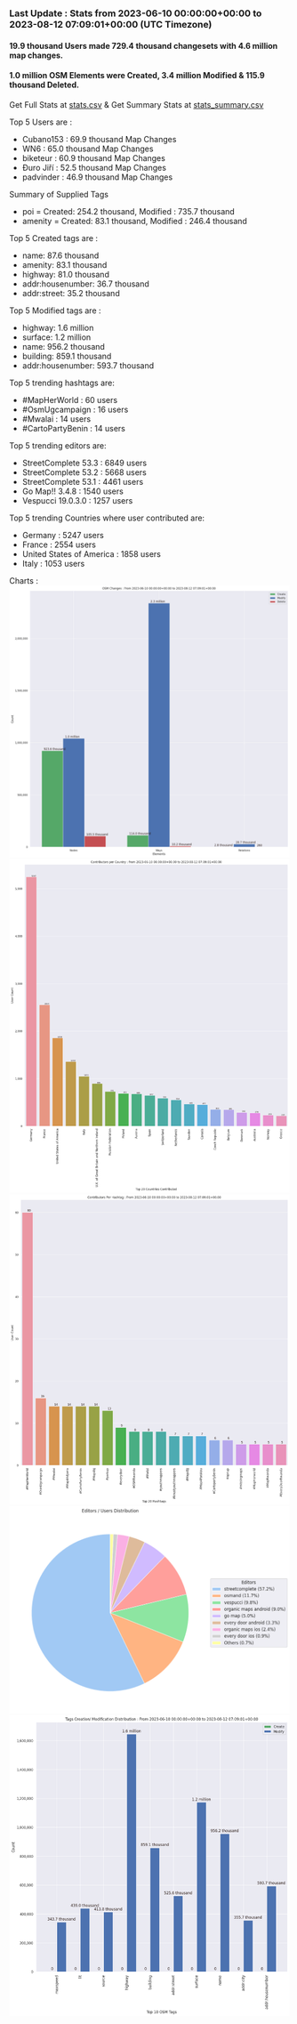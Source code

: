 ### Last Update : Stats from 2023-06-10 00:00:00+00:00 to 2023-08-12 07:09:01+00:00 (UTC Timezone)

#### 19.9 thousand Users made 729.4 thousand changesets with 4.6 million map changes.
#### 1.0 million OSM Elements were Created, 3.4 million Modified & 115.9 thousand Deleted.
Get Full Stats at [stats.csv](/stats/fieldmappers/Daily/stats.csv)
 & Get Summary Stats at [stats_summary.csv](/stats/fieldmappers/Daily/stats_summary.csv)

Top 5 Users are : 
- Cubano153 : 69.9 thousand Map Changes
- WN6 : 65.0 thousand Map Changes
- biketeur : 60.9 thousand Map Changes
- Đuro Jiří : 52.5 thousand Map Changes
- padvinder : 46.9 thousand Map Changes

Summary of Supplied Tags
- poi = Created: 254.2 thousand, Modified : 735.7 thousand
- amenity = Created: 83.1 thousand, Modified : 246.4 thousand


Top 5 Created tags are :
- name: 87.6 thousand
- amenity: 83.1 thousand
- highway: 81.0 thousand
- addr:housenumber: 36.7 thousand
- addr:street: 35.2 thousand


Top 5 Modified tags are :
- highway: 1.6 million
- surface: 1.2 million
- name: 956.2 thousand
- building: 859.1 thousand
- addr:housenumber: 593.7 thousand


Top 5 trending hashtags are:
- #MapHerWorld : 60 users
- #OsmUgcampaign : 16 users
- #Mwalai : 14 users
- #CartoPartyBenin : 14 users


Top 5 trending editors are:
- StreetComplete 53.3 : 6849 users
- StreetComplete 53.2 : 5668 users
- StreetComplete 53.1 : 4461 users
- Go Map!! 3.4.8 : 1540 users
- Vespucci 19.0.3.0 : 1257 users


Top 5 trending Countries where user contributed are:
- Germany : 5247 users
- France : 2554 users
- United States of America : 1858 users
- Italy : 1053 users


 Charts : 
![Alt text](./stats_osm_changes.png) 
![Alt text](./stats_users_per_country.png) 
![Alt text](./stats_users_per_hashtag.png) 
![Alt text](./stats_editors_pie_chart.png) 
![Alt text](./stats_tags.png) 
